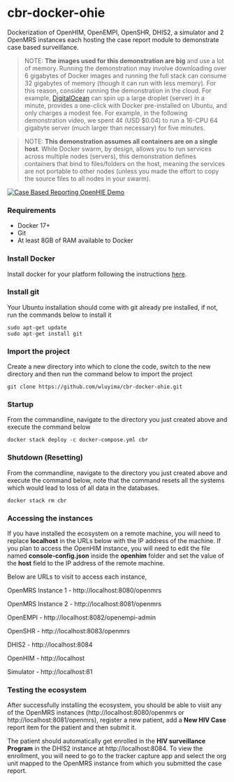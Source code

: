 # cbr-docker-ohie
Dockerization of OpenHIM, OpenEMPI, OpenSHR, DHIS2, a simulator and 2 OpenMRS instances
each hosting the case report module to demonstrate case based surveillance.

> NOTE: **The images used for this demonstration are big** and use a lot of memory. Running the demonstration 
> may involve downloading over 6 gigabytes of Docker images and running the full stack can consume 
> 32 gigabytes of memory (though it can run with less memory). For this reason, consider running the 
> demonstration in the cloud. For example, [DigitalOcean](https://www.digitalocean.com/) can spin up 
> a large droplet (server) in a minute, provides a one-click with Docker pre-installed on Ubuntu, and 
> only charges a modest fee. For example, in the following demonstration video, 
> we spent 4¢ (USD $0.04) to run a 16-CPU 64 gigabyte server (much larger than necessary) for five minutes.

> NOTE: **This demonstration assumes all containers are on a single host**. While Docker swarm, by 
> design, allows you to run services across multiple nodes (servers), this demonstration defines 
> containers that bind to files/folders on the host, meaning the services are not portable to other 
> nodes (unless you made the effort to copy the source files to all nodes in your swarm).

[![Case Based Reporting OpenHIE Demo](http://img.youtube.com/vi/Gn71R9aRwgM/0.jpg)](http://www.youtube.com/watch?v=Gn71R9aRwgM)

### Requirements
- Docker 17+
- Git
- At least 8GB of RAM available to Docker

### Install Docker
Install docker for your platform following the instructions
[here](https://docs.docker.com/install/#supported-platforms).

### Install git
Your Ubuntu installation should come with git already pre installed, if not, 
run the commands below to install it

```
sudo apt-get update
sudo apt-get install git
```

### Import the project
Create a new directory into which to clone the code, switch to the new directory and
then run the command below to import the project

```
git clone https://github.com/wluyima/cbr-docker-ohie.git
```

### Startup
From the commandline, navigate to the directory you just created above and
execute the command below

```
docker stack deploy -c docker-compose.yml cbr
```

### Shutdown (Resetting)
From the commandline, navigate to the directory you just created above and
execute the command below, note that the command resets all the systems
which would lead to loss of all data in the databases.

```
docker stack rm cbr
```

### Accessing the instances
If you have installed the ecosystem on a remote machine, you will need to
replace **localhost** in the URLs below with the IP address of the machine.
If you plan to access the OpenHIM instance, you will need to edit the file
named **console-config.json** inside the **openhim** folder and set the
value of the **host** field to the IP address of the remote machine.

Below are URLs to visit to access each instance,

OpenMRS Instance 1 - http://localhost:8080/openmrs

OpenMRS Instance 2 - http://localhost:8081/openmrs

OpenEMPI - http://localhost:8082/openempi-admin

OpenSHR - http://localhost:8083/openmrs

DHIS2 - http://localhost:8084

OpenHIM - http://localhost

Simulator - http://localhost:81

### Testing the ecosystem

After successfully installing the ecosystem, you should be able to visit
any of the OpenMRS instances (http://localhost:8080/openmrs or http://localhost:8081/openmrs),
register a new patient, add a **New HIV Case** report item for the patient
and then submit it.

The patient should automatically get enrolled in the **HIV surveillance Program**
in the DHIS2 instance at http://localhost:8084. To view the enrollment, you will
need to go to the tracker capture app and select the org unit mapped to the
OpenMRS instance from which you submitted the case report.
 
